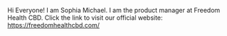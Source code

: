 Hi Everyone!
I am Sophia Michael.
I am the product manager at Freedom Health CBD.
Click the link to visit our official website: https://freedomhealthcbd.com/
